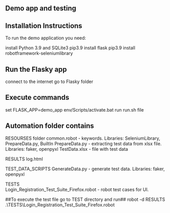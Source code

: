 ## Demo app and testing ##


## Installation Instructions ##


To run the demo application you need:

install Python 3.9 and SQLite3
pip3.9 install flask
pip3.9 install robotframework-seleniumlibrary



## Run the Flasky app  ##
connect to the internet
go to Flasky folder

## Execute commands ##
set FLASK_APP=demo_app
env/Scripts/activate.bat
run run.sh file 


## Automation folder contains ##

RESOURSES folder 
   common.robot    - keywords. Libraries: SeleniumLibrary, PrepareData.py, BuiltIn
   PrepareData.py  - extracting test data from xlsx file. Libraries: faker, openpyxl
   TestData.xlsx   - file with test data
   
RESULTS
  log.html

TEST_DATA_SCRIPTS
   GenerateData.py  - generate test data. Libraries: faker, openpyxl
   
TESTS   
   Login_Registration_Test_Suite_Firefox.robot  - robot test cases for UI.
   

##To execute the  test file go to TEST directory and run##
    robot -d RESULTS .\TESTS\Login_Registration_Test_Suite_Firefox.robot






   
